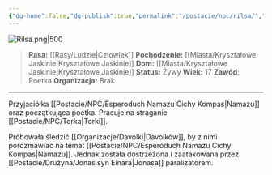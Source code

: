 ```yaml
---
{"dg-home":false,"dg-publish":true,"permalink":"/postacie/npc/rilsa/","dgPassFrontmatter":true}
---
```


![Rilsa.png|500](/img/user/Vault/Grafiki/NPC/Rilsa.png)

> **Rasa:** [[Rasy/Ludzie\|Człowiek]]
> **Pochodzenie:** [[Miasta/Kryształowe Jaskinie\|Kryształowe Jaskinie]]
> **Dom:** [[Miasta/Kryształowe Jaskinie\|Kryształowe Jaskinie]]
> **Status:** Żywy
> **Wiek:** 17
> **Zawód**: Poetka
> **Organizacja:** Brak

---

Przyjaciółka [[Postacie/NPC/Esperoduch Namazu Cichy Kompas\|Namazu]] oraz początkująca poetka. Pracuje na straganie [[Postacie/NPC/Torka\|Torki]].

Próbowała śledzić [[Organizacje/Davolki\|Davolków]], by z nimi porozmawiać na temat [[Postacie/NPC/Esperoduch Namazu Cichy Kompas\|Namazu]]. Jednak została dostrzeżona i zaatakowana przez [[Postacie/Drużyna/Jonas syn Einara\|Jonasa]] paralizatorem.